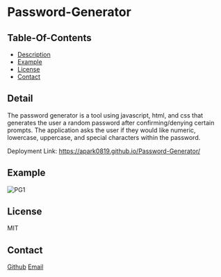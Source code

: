 # Password-Generator

## Table-Of-Contents
- [Description](#description)
- [Example](#example)
- [License](#license)
- [Contact](#contact)

## Detail
The password generator is a tool using javascript, html, and css that generates the user a random password after
confirming/denying certain prompts. The application asks the user if they would like numeric, lowercase, uppercase, and special characters within the password. 

Deployment Link: https://apark0819.github.io/Password-Generator/

## Example
![PG1](https://user-images.githubusercontent.com/107279321/182707443-68ac72f7-c119-44b0-9a47-d83263216c73.gif)

## License
MIT

## Contact
[Github](https://github.com/apark0819/)
[Email](https://gmail.com/apark0819)
